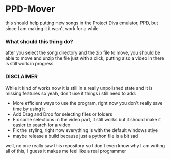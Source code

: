 # PPD-Mover
this should help putting new songs in the Project Diva emulator, PPD, but since I am making it it won't work for a while

### What should this thing do?
after you select the song directory and the zip file to move, you should be able to move and unzip the file just with a click, putting also a video in there is still work in progress

### DISCLAIMER
While it kind of works now it is still in a really unpolished state and it is missing features so yeah, don't use it
things i still need to add:
* More efficient ways to use the program, right now you don't really save time by using it
* Add Drag and Drop for selecting files or folders
* Fix some selections in the video part, it still works but it should make it easier to search for a video
* Fix the styling, right now everything is with the default windows stlye
* maybe release a build because just a python file is a bit sad

well, no one really saw this repository so I don't even know why I am writing all of this, I guess it makes me feel like a real programmer 
